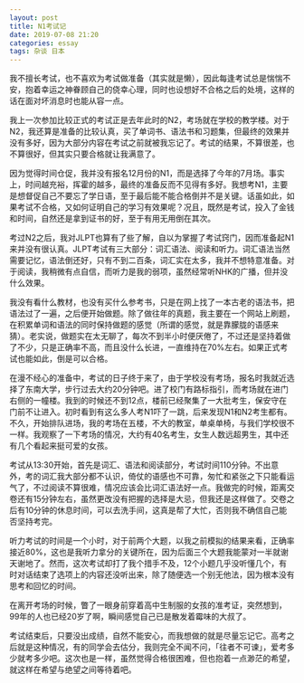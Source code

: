 ```yaml
---
layout: post
title: N1考试记
date: 2019-07-08 21:20
categories: essay
tags: 杂谈 日本
---
```


我不擅长考试，也不喜欢为考试做准备（其实就是懒），因此每逢考试总是惴惴不安，抱着幸运之神眷顾自己的侥幸心理，同时也设想好不合格之后的处境，这样的话在面对坏消息时也能从容一点。

我上一次参加比较正式的考试正是去年此时的N2，考场就在学校的教学楼。对于N2，我还算是准备的比较认真，买了单词书、语法书和习题集，但最终的效果并没有多好，因为大部分内容在考试之前就被我忘记了。考试的结果，不算很差，也不算很好，但其实只要合格就让我满意了。

因为觉得时间仓促，我并没有报名12月份的N1，而是选择了今年的7月场。事实上，时间越充裕，挥霍的越多，最终的准备反而不见得有多好。我想考N1，主要是想督促自己不要忘了学日语，至于最后能不能合格倒并不是关键。话虽如此，如果考试不合格，又如何证明自己的学习有效果呢？况且，既然是考试，投入了金钱和时间，自然还是拿到证书的好，至于有用无用倒在其次。

考过N2之后，我对JLPT也算有了些了解，自以为掌握了考试窍门，因而准备起N1来并没有很认真。JLPT考试有三大部分：词汇语法、阅读和听力。词汇语法当然需要记忆，语法倒还好，只有不到二百条，词汇实在太多，我并不想特意准备。对于阅读，我稍微有点自信，而听力是我的弱项，虽然经常听NHK的广播，但并没什么效果。

我没有看什么教材，也没有买什么参考书，只是在网上找了一本古老的语法书，把语法过了一遍，之后便开始做题。除了做往年的真题，我主要在一个网站上刷题，在积累单词和语法的同时保持做题的感觉（所谓的感觉，就是靠朦胧的语感来猜）。老实说，做题实在太无聊了，每次不到半小时便厌倦了，不过还是坚持着做了不少，只是正确率不高，而且没什么长进，一直维持在70%左右。如果正式考试也能如此，倒是可以合格。

在漫不经心的准备中，考试的日子终于来了，由于学校没有考场，报名时我就近选择了东南大学，步行过去大约20分钟吧。进了校门有路标指引，而考场就在进门右侧的一幢楼。我到的时候还不到12点，楼前已经聚集了一大批考生，保安守在门前不让进入。初时看到有这么多人考N1吓了一跳，后来发现N1和N2考生都有。不久，开始排队进场，我的考场在五楼，不大的教室，单桌单椅，与我们学校很不一样。我观察了一下考场的情况，大约有40名考生，女生人数远超男生，其中还有几个看起来挺可爱的女孩。

考试从13:30开始，首先是词汇、语法和阅读部分，考试时间110分钟。不出意外，考的词汇我大部分都不认识，倚仗的语感也不可靠，匆忙和紧张之下只能看运气了，不过阅读不算很难，情况应该会比词汇语法好一点。我做完的时候，距离交卷还有15分钟左右，虽然更改没有把握的选择是大忌，但我还是这样做了。交卷之后有10分钟的休息时间，可以去洗手间，这真是帮了大忙，否则我不确信自己能否坚持考完。

听力考试的时间是一个小时，对于前两个大题，以我之前模拟的结果来看，正确率接近80%，这也是我听力拿分的关键所在，因为后面三个大题我能蒙对一半就谢天谢地了。然而，这次考试却打了我个措手不及，12个小题几乎没听懂几个，有时对话结束了选项上的内容还没听出来，除了随便选一个别无他法，因为根本没有思考和回忆的时间。

在离开考场的时候，瞥了一眼身前穿着高中生制服的女孩的准考证，突然想到，99年的人也已经20岁了啊，瞬间感觉自己已是散发着霉味的大叔了。

考试结束后，只要没出成绩，自然不能安心，而我想做的就是尽量忘记它。高考之后就是这种情况，有的同学会去估分，我则完全不闻不问，「往者不可谏」，爱考多少就考多少吧。这次也是一样，虽然觉得合格很困难，但也抱着一点渺茫的希望，就这样在希望与绝望之间等待着吧。

